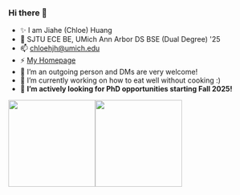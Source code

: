 ### Hi there 👋

- ✨ I am Jiahe (Chloe) Huang
- 🌱 SJTU ECE BE, UMich Ann Arbor DS BSE (Dual Degree) '25
- 📫 [chloehjh@umich.edu](mailto:chloehjh@umich.edu)
- ⚡ [My Homepage](https://jhhuang.tech)
- 👯 I’m an outgoing person and DMs are very welcome!
- 🔭 I’m currently working on how to eat well without cooking :)
- 🤔 **I’m actively looking for PhD opportunities starting Fall 2025!**

<a href="https://jhhuang.tech/"><img height="173px" src="https://github-readme-stats.vercel.app/api?username=jhhuangchloe&count_private=true&rank_icon=github&show_icons=true&theme=apprentice" /><!-- wi*quL3fcV --><img height="173px" src="https://github-readme-stats.vercel.app/api/top-langs/?username=jhhuangchloe&layout=compact&theme=apprentice" /></a>


<!--
**Ch7oe/Ch7oe** is a ✨ _special_ ✨ repository because its `README.md` (this file) appears on your GitHub profile.

Here are some ideas to get you started:

- 🔭 I’m currently working on ...
- 🌱 I’m currently learning ...
- 👯 I’m looking to collaborate on ...
- 🤔 I’m looking for help with ...
- 💬 Ask me about ...
- 📫 How to reach me: ...
- 😄 Pronouns: ...
- ⚡ Fun fact: ...
-->
